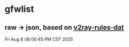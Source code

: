 # gfwlist
## raw -> json, based on [v2ray-rules-dat](https://github.com/Loyalsoldier/v2ray-rules-dat)
Fri Aug  8 06:00:45 PM CST 2025

